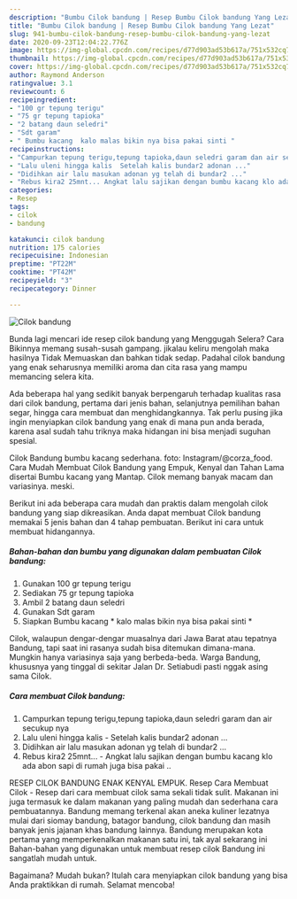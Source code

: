```yaml
---
description: "Bumbu Cilok bandung | Resep Bumbu Cilok bandung Yang Lezat"
title: "Bumbu Cilok bandung | Resep Bumbu Cilok bandung Yang Lezat"
slug: 941-bumbu-cilok-bandung-resep-bumbu-cilok-bandung-yang-lezat
date: 2020-09-23T12:04:22.776Z
image: https://img-global.cpcdn.com/recipes/d77d903ad53b617a/751x532cq70/cilok-bandung-foto-resep-utama.jpg
thumbnail: https://img-global.cpcdn.com/recipes/d77d903ad53b617a/751x532cq70/cilok-bandung-foto-resep-utama.jpg
cover: https://img-global.cpcdn.com/recipes/d77d903ad53b617a/751x532cq70/cilok-bandung-foto-resep-utama.jpg
author: Raymond Anderson
ratingvalue: 3.1
reviewcount: 6
recipeingredient:
- "100 gr tepung terigu"
- "75 gr tepung tapioka"
- "2 batang daun seledri"
- "Sdt garam"
- " Bumbu kacang  kalo malas bikin nya bisa pakai sinti "
recipeinstructions:
- "Campurkan tepung terigu,tepung tapioka,daun seledri garam dan air secukup nya"
- "Lalu uleni hingga kalis  Setelah kalis bundar2 adonan ..."
- "Didihkan air lalu masukan adonan yg telah di bundar2 ..."
- "Rebus kira2 25mnt... Angkat lalu sajikan dengan bumbu kacang klo ada abon sapi di rumah juga bisa pakai .."
categories:
- Resep
tags:
- cilok
- bandung

katakunci: cilok bandung 
nutrition: 175 calories
recipecuisine: Indonesian
preptime: "PT22M"
cooktime: "PT42M"
recipeyield: "3"
recipecategory: Dinner

---
```



![Cilok bandung](https://img-global.cpcdn.com/recipes/d77d903ad53b617a/751x532cq70/cilok-bandung-foto-resep-utama.jpg)

Bunda lagi mencari ide resep cilok bandung yang Menggugah Selera? Cara Bikinnya memang susah-susah gampang. jikalau keliru mengolah maka hasilnya Tidak Memuaskan dan bahkan tidak sedap. Padahal cilok bandung yang enak seharusnya memiliki aroma dan cita rasa yang mampu memancing selera kita.

Ada beberapa hal yang sedikit banyak berpengaruh terhadap kualitas rasa dari cilok bandung, pertama dari jenis bahan, selanjutnya pemilihan bahan segar, hingga cara membuat dan menghidangkannya. Tak perlu pusing jika ingin menyiapkan cilok bandung yang enak di mana pun anda berada, karena asal sudah tahu triknya maka hidangan ini bisa menjadi suguhan spesial.

Cilok Bandung bumbu kacang sederhana. foto: Instagram/@corza_food. Cara Mudah Membuat Cilok Bandung yang Empuk, Kenyal dan Tahan Lama disertai Bumbu kacang yang Mantap. Cilok memang banyak macam dan variasinya. meski.


Berikut ini ada beberapa cara mudah dan praktis dalam mengolah cilok bandung yang siap dikreasikan. Anda dapat membuat Cilok bandung memakai 5 jenis bahan dan 4 tahap pembuatan. Berikut ini cara untuk membuat hidangannya.

<!--inarticleads1-->

##### Bahan-bahan dan bumbu yang digunakan dalam pembuatan Cilok bandung:

1. Gunakan 100 gr tepung terigu
1. Sediakan 75 gr tepung tapioka
1. Ambil 2 batang daun seledri
1. Gunakan Sdt garam
1. Siapkan  Bumbu kacang * kalo malas bikin nya bisa pakai sinti *


Cilok, walaupun dengar-dengar muasalnya dari Jawa Barat atau tepatnya Bandung, tapi saat ini rasanya sudah bisa ditemukan dimana-mana. Mungkin hanya variasinya saja yang berbeda-beda. Warga Bandung, khususnya yang tinggal di sekitar Jalan Dr. Setiabudi pasti nggak asing sama Cilok. 

<!--inarticleads2-->

##### Cara membuat Cilok bandung:

1. Campurkan tepung terigu,tepung tapioka,daun seledri garam dan air secukup nya
1. Lalu uleni hingga kalis  - Setelah kalis bundar2 adonan ...
1. Didihkan air lalu masukan adonan yg telah di bundar2 ...
1. Rebus kira2 25mnt... - Angkat lalu sajikan dengan bumbu kacang klo ada abon sapi di rumah juga bisa pakai ..


RESEP CILOK BANDUNG ENAK KENYAL EMPUK. Resep Cara Membuat Cilok - Resep dari cara membuat cilok sama sekali tidak sulit. Makanan ini juga termasuk ke dalam makanan yang paling mudah dan sederhana cara pembuatannya. Bandung memang terkenal akan aneka kuliner lezatnya mulai dari siomay bandung, batagor bandung, cilok bandung dan masih banyak jenis jajanan khas bandung lainnya. Bandung merupakan kota pertama yang memperkenalkan makanan satu ini, tak ayal sekarang ini Bahan-bahan yang digunakan untuk membuat resep cilok Bandung ini sangatlah mudah untuk. 

Bagaimana? Mudah bukan? Itulah cara menyiapkan cilok bandung yang bisa Anda praktikkan di rumah. Selamat mencoba!
